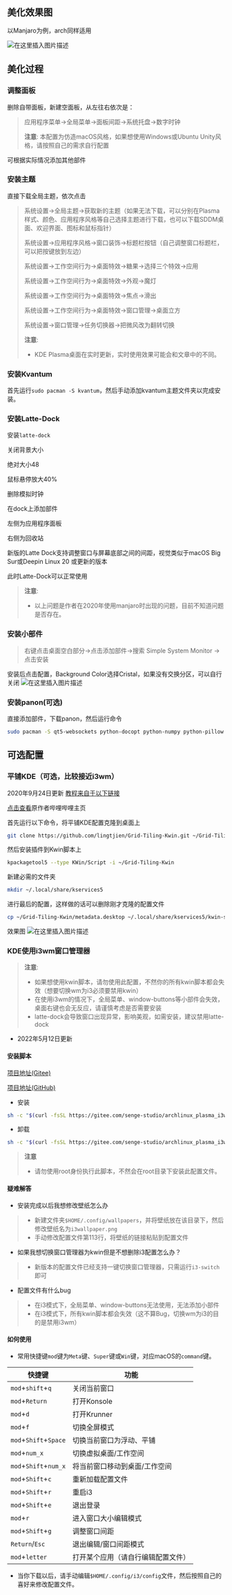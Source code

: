 ## 美化效果图

以Manjaro为例，arch同样适用

![在这里插入图片描述](https://img-blog.csdnimg.cn/20200509175252686.png?x-oss-process=image/watermark,type_ZmFuZ3poZW5naGVpdGk,shadow_10,text_aHR0cHM6Ly9ibG9nLmNzZG4ubmV0L3dlaXhpbl80NTI1MTc4MA==,size_16,color_FFFFFF,t_70#pic_center)

## 美化过程

### 调整面板

删除自带面板，新建空面板，从左往右依次是：

> 应用程序菜单->全局菜单->面板间距->系统托盘->数字时钟
> 
> **注意**: 本配置为仿造macOS风格，如果想使用Windows或Ubuntu Unity风格，请按照自己的需求自行配置

可根据实际情况添加其他部件

### 安装主题

直接下载全局主题，依次点击

> 系统设置->全局主题->获取新的主题（如果无法下载，可以分别在Plasma样式、颜色、应用程序风格等自己选择主题进行下载，也可以下载SDDM桌面、欢迎界面、图标和鼠标指针）
> 
> 系统设置->应用程序风格->窗口装饰->标题栏按钮（自己调整窗口标题栏，可以把按键放到左边）
> 
> 系统设置->工作空间行为->桌面特效->糖果->选择三个特效->应用
> 
> 系统设置->工作空间行为->桌面特效->外观->魔灯
> 
> 系统设置->工作空间行为->桌面特效->焦点->滑出
> 
> 系统设置->工作空间行为->桌面特效->窗口管理->桌面立方
> 
> 系统设置->窗口管理->任务切换器->把微风改为翻转切换
>
> **注意**: 
> - KDE Plasma桌面在实时更新，实时使用效果可能会和文章中的不同。

### 安装Kvantum
首先运行`sudo pacman -S kvantum`，然后手动添加kvantum主题文件夹以完成安装。

### 安装Latte-Dock

安装`latte-dock`

关闭背景大小

绝对大小48

鼠标悬停放大40%

删除模拟时钟

在dock上添加部件

左侧为应用程序面板

右侧为回收站

新版的Latte Dock支持调整窗口与屏幕底部之间的间距，视觉类似于macOS Big Sur或Deepin Linux 20 或更新的版本

此时Latte-Dock可以正常使用

> **注意**:
> - 以上问题是作者在2020年使用manjaro时出现的问题，目前不知道问题是否存在。


### 安装小部件

>右键点击桌面空白部分->点击添加部件->搜索 Simple System Monitor -> 点击安装

安装后点击配置，Background Color选择Cristal，如果没有交换分区，可以自行关闭
![在这里插入图片描述](https://img-blog.csdnimg.cn/20200509175600576.png?x-oss-process=image/watermark,type_ZmFuZ3poZW5naGVpdGk,shadow_10,text_aHR0cHM6Ly9ibG9nLmNzZG4ubmV0L3dlaXhpbl80NTI1MTc4MA==,size_16,color_FFFFFF,t_70#pic_center)

### 安装panon(可选)

直接添加部件，下载panon，然后运行命令
```bash
sudo pacman -S qt5-websockets python-docopt python-numpy python-pillow python-pyaudio python-cffi python-websockets
```

## 可选配置

### 平铺KDE（可选，比较接近i3wm）

2020年9月24日更新
[教程来自于以下链接](https://opensuse.bwsl.wang/opensuse/%E5%B9%B3%E9%93%BAKDE.html)

[点击查看](https://space.bilibili.com/268630727?from=search&seid=12844584618959748428)原作者哔哩哔哩主页

首先运行以下命令，将平铺KDE配置克隆到桌面上
```bash
git clone https://github.com/lingtjien/Grid-Tiling-Kwin.git ~/Grid-Tiling-Kwin
```

然后安装插件到Kwin脚本上
```bash
kpackagetool5 --type KWin/Script -i ~/Grid-Tiling-Kwin
```

新建必需的文件夹
```bash
mkdir ~/.local/share/kservices5
```

进行最后的配置，这样做的话可以删除刚才克隆的配置文件
```bash
cp ~/Grid-Tiling-Kwin/metadata.desktop ~/.local/share/kservices5/kwin-script-grid-tiling.desktop
```

效果图
![在这里插入图片描述](https://img-blog.csdnimg.cn/20200924193831303.png?x-oss-process=image/watermark,type_ZmFuZ3poZW5naGVpdGk,shadow_10,text_aHR0cHM6Ly9ibG9nLmNzZG4ubmV0L3dlaXhpbl80NTI1MTc4MA==,size_16,color_FFFFFF,t_70#pic_center)

### KDE使用i3wm窗口管理器

> **注意**:
> 
> - 如果想使用kwin脚本，请勿使用此配置，不然你的所有kwin脚本都会失效（想要切换wm为i3必须要禁用kwin）
> - 在使用i3wm的情况下，全局菜单、window-buttons等小部件会失效，桌面右键也会无反应，请谨慎考虑是否需要安装
> - latte-dock会导致窗口出现异常，影响美观，如需安装，建议禁用latte-dock

- 2022年5月12日更新

#### 安装脚本

[项目地址(Gitee)](https://gitee.com/senge-studio/archlinux_plasma_i3wm)

[项目地址(GitHub)](https://github.com/senge-studio/archlinux_plasma_i3wm)

- 安装

```bash
sh -c "$(curl -fsSL https://gitee.com/senge-studio/archlinux_plasma_i3wm/raw/master/install.sh)"
```

- 卸载

```bash
sh -c "$(curl -fsSL https://gitee.com/senge-studio/archlinux_plasma_i3wm/raw/master/uninstall.sh)"
```

> **注意**
>
> - 请勿使用root身份执行此脚本，不然会在root目录下安装此配置文件。

#### 疑难解答

- 安装完成以后我想修改壁纸怎么办

> - 新建文件夹`$HOME/.config/wallpapers`，并将壁纸放在该目录下，然后修改壁纸名为`i3wallpaper.png`
> - 手动修改配置文件第113行，将壁纸的链接粘贴到配置文件

- 如果我想切换窗口管理器为kwin但是不想删除i3配置怎么办？

> - 新版本的配置文件已经支持一键切换窗口管理器，只需运行`i3-switch`即可

- 配置文件有什么bug

> - 在i3模式下，全局菜单、window-buttons无法使用，无法添加小部件
> - 在i3模式下，所有kwin脚本都会失效（这不算Bug，切换wm为i3的目的是禁用i3wm）

#### 如何使用

- 常用快捷键`mod`键为`Meta`键、`Super`键或`Win`键，对应macOS的`command`键。

| 快捷键                | 功能                               |
| --------------------- | ---------------------------------- |
| `mod`+`shift`+`q`     | 关闭当前窗口                       |
| `mod`+`Return`        | 打开Konsole                        |
| `mod`+`d`             | 打开Krunner                        |
| `mod`+`f`             | 切换全屏模式                       |
| `mod`+`Shift`+`Space` | 切换当前窗口为浮动、平铺           |
| `mod`+`num_x`         | 切换虚拟桌面/工作空间              |
| `mod`+`Shift`+`num_x` | 将当前窗口移动到桌面/工作空间      |
| `mod`+`Shift`+`c`     | 重新加载配置文件                   |
| `mod`+`Shift`+`r`     | 重启i3                             |
| `mod`+`Shift`+`e`     | 退出登录                           |
| `mod`+`r`             | 进入窗口大小编辑模式               |
| `mod`+`Shift`+`g`     | 调整窗口间距                       |
| `Return`/`Esc`        | 退出编辑/窗口间距模式              |
| `mod`+`letter`        | 打开某个应用（请自行编辑配置文件） |

- 当你下载以后，请手动编辑`$HOME/.config/i3/config`文件，然后按照自己的喜好来修改配置文件。

